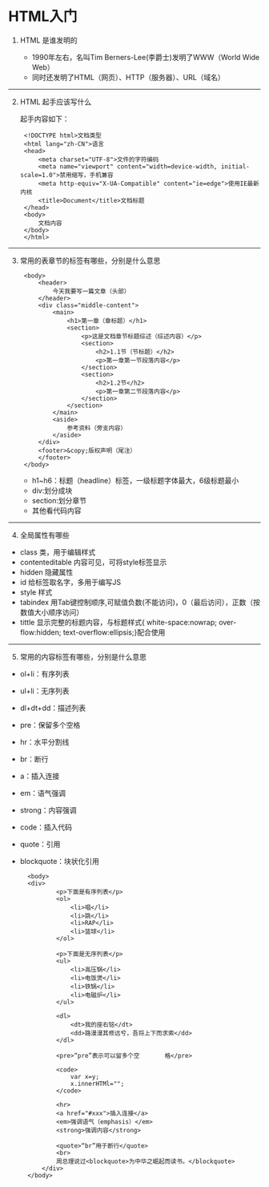 # HTML入门
1. HTML 是谁发明的
   
   * 1990年左右，名叫Tim Berners-Lee(李爵士)发明了WWW（World Wide Web）
   * 同时还发明了HTML（网页）、HTTP（服务器）、URL（域名）
<hr>

2. HTML 起手应该写什么
   
    起手内容如下：

        <!DOCTYPE html>文档类型
        <html lang="zh-CN">语言
        <head>
            <meta charset="UTF-8">文件的字符编码
            <meta name="viewport" content="width=device-width, initial-scale=1.0">禁用缩写，手机兼容
            <meta http-equiv="X-UA-Compatible" content="ie=edge">使用IE最新内核
            <title>Document</title>文档标题
        </head>
        <body>
            文档内容
        </body>
        </html>
<hr>

3. 常用的表章节的标签有哪些，分别是什么意思



        <body>
            <header>
                今天我要写一篇文章（头部）
            </header>
            <div class="middle-content">
                <main>
                    <h1>第一章（章标题）</h1>
                    <section>
                        <p>这是文档章节标题综述（综述内容）</p>
                        <section>
                            <h2>1.1节（节标题）</h2>
                            <p>第一章第一节段落内容</p>
                        </section>
                        <section>
                            <h2>1.2节</h2>
                            <p>第一章第二节段落内容</p>
                        </section>
                    </section>
                </main>
                <aside>
                    参考资料（旁支内容）
                </aside>
            </div>
            <footer>&copy;版权声明（尾注）
            </footer>
        </body>

   * h1~h6：标题（headline）标签，一级标题字体最大，6级标题最小
   * div:划分成块
   * section:划分章节
   * 其他看代码内容
<hr>

4. 全局属性有哪些
* class 类，用于编辑样式
* contenteditable 内容可见，可将style标签显示
* hidden 隐藏属性
* id 给标签取名字，多用于编写JS
* style 样式
* tabindex 用Tab键控制顺序,可赋值负数(不能访问)，0（最后访问），正数（按数值大小顺序访问）
* tittle 显示完整的标题内容，与标题样式{ white-space:nowrap;  over-flow:hidden;   text-overflow:ellipsis;}配合使用
<hr>

5. 常用的内容标签有哪些，分别是什么意思
   
* ol+li：有序列表
* ul+li：无序列表
* dl+dt+dd：描述列表
* pre：保留多个空格
* hr：水平分割线
* br：断行
* a：插入连接
* em：语气强调
* strong：内容强调
* code：插入代码
* quote：引用
* blockquote：块状化引用


        <body>
        <div>
                <p>下面是有序列表</p>
                <ol>
                    <li>唱</li>
                    <li>跳</li>
                    <li>RAP</li>
                    <li>篮球</li>
                </ol>

                <p>下面是无序列表</p>
                <ul>
                    <li>高压锅</li>
                    <li>电饭煲</li>
                    <li>铁锅</li>
                    <li>电磁炉</li>
                </ul>

                <dl>
                    <dt>我的座右铭</dt>
                    <dd>路漫漫其修远兮，吾将上下而求索</dd>
                </dl>

                <pre>“pre”表示可以留多个空       格</pre>

                <code>
                    var x=y;
                    x.innerHTMl="";
                </code>

                <hr>
                <a href="#xxx">插入连接</a>
                <em>强调语气（emphasis）</em>
                <strong>强调内容</strong>

                <quote>“br”用于断行</quote>
                <br>
                周总理说过<blockquote>为中华之崛起而读书。</blockquote>
            </div>
        </body>
